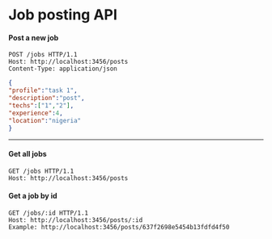 # Job posting API

#### Post a new job

    POST /jobs HTTP/1.1
    Host: http://localhost:3456/posts
    Content-Type: application/json
```json
{
"profile":"task 1",
"description":"post",
"techs":["1","2"],
"experience":4,
"location":"nigeria"
}

```

---

#### Get all jobs

    GET /jobs HTTP/1.1
    Host: http://localhost:3456/posts

#### Get a job by id

    GET /jobs/:id HTTP/1.1
    Host: http://localhost:3456/posts/:id
    Example: http://localhost:3456/posts/637f2698e5454b13fdfd4f50